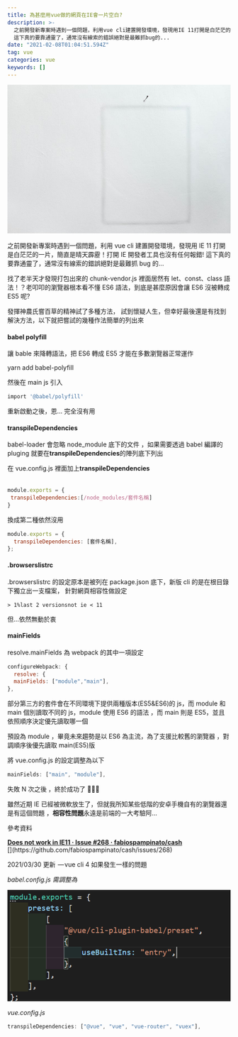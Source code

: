```yaml
---
title: 為甚麼用vue做的網頁在IE會一片空白?
description: >-
  之前開發新專案時遇到一個問題，利用vue cli建置開發環境，發現用IE 11打開是白茫茫的一片，簡直是晴天霹靂！打開IE開發者工具也沒有任何報錯!
  這下真的要靠通靈了，通常沒有線索的錯誤絕對是最難抓bug的...
date: "2021-02-08T01:04:51.594Z"
tag: vue
categories: vue
keywords: []
---
```


![](/img/1__DP07gChrE7NtPN__dnmAi6Q.jpeg)

之前開發新專案時遇到一個問題，利用 vue cli 建置開發環境，發現用 IE 11 打開是白茫茫的一片，簡直是晴天霹靂！打開 IE 開發者工具也沒有任何報錯! 這下真的要靠通靈了，通常沒有線索的錯誤絕對是最難抓 bug 的...

找了老半天才發現打包出來的 chunk-vendor.js 裡面居然有 let、const、class 語法！？老叩叩的瀏覽器根本看不懂 ES6 語法，到底是甚麼原因會讓 ES6 沒被轉成 ES5 呢?

發揮神農氏嘗百草的精神試了多種方法， 試到懷疑人生，但幸好最後還是有找到解決方法，以下就把嘗試的幾種作法簡單的列出來

#### **babel polyfill**

讓 bable 來降轉語法，把 ES6 轉成 ES5 才能在多數瀏覽器正常運作

yarn add babel-polyfill

然後在 main js 引入

```bash
import '@babel/polyfill'
```

重新啟動之後，恩… 完全沒有用

#### **transpileDependencies**

babel-loader 會忽略 node_module 底下的文件 ，如果需要透過 babel 編譯的 pluging 就要在**transpileDependencies**的陣列底下列出

在 vue.config.js 裡面加上**transpileDependencies**

```javascript

module.exports = {
 transpileDependencies:[/node_modules/套件名稱]
}
```

換成第二種依然沒用

```javascript
module.exports = {
  transpileDependencies: [套件名稱],
};
```

#### **.browserslistrc**

.browserslistrc 的設定原本是被列在 package.json 底下，新版 cli 的是在根目錄下獨立出一支檔案， 針對網頁相容性做設定

```
> 1%last 2 versionsnot ie < 11
```

但…依然無動於衷

#### **mainFields**

resolve.mainFields 為 webpack 的其中一項設定

```javascript
configureWebpack: {
  resolve: {
  mainFields: ["module","main"],
},
```

部分第三方的套件會在不同環境下提供兩種版本(ES5&ES6)的 js，而 module 和 main 個別讀取不同的 js，module 使用 ES6 的語法 ，而 main 則是 ES5，並且依照順序決定優先讀取哪一個

預設為 module ，畢竟未來趨勢是以 ES6 為主流，為了支援比較舊的瀏覽器 ，對調順序後優先讀取 main(ES5)版

將 vue.config.js 的設定調整為以下

```javascript
mainFields: ["main", "module"],
```

失敗 N 次之後 ，終於成功了 🎉🎉🎉

雖然近期 IE 已經被微軟放生了，但就我所知某些低階的安卓手機自有的瀏覽器還是有這個問題 ，**相容性問題**永遠是前端的一大考驗阿...

參考資料

[**Does not work in IE11 · Issue #268 · fabiospampinato/cash**  
](https://github.com/fabiospampinato/cash/issues/268 "https://github.com/fabiospampinato/cash/issues/268")[](https://github.com/fabiospampinato/cash/issues/268)

2021/03/30 更新  — vue cli 4 如果發生一樣的問題

_babel.config.js 需調整為_

![](/img/1__WW23Rtq6DQ__vqyaELKMlzw.png)

_vue.config.js_

```javascript
transpileDependencies: ["@vue", "vue", "vue-router", "vuex"],
```
